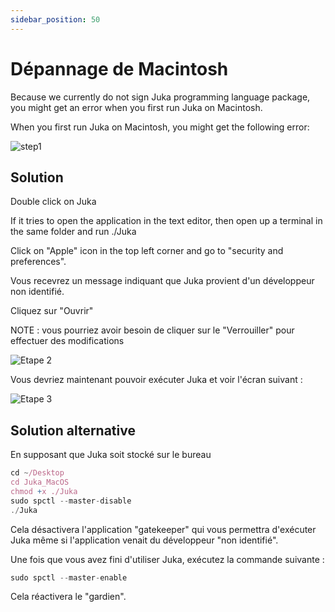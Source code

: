 ```yaml
---
sidebar_position: 50
---
```


# Dépannage de Macintosh

Because we currently do not sign Juka programming language package, you might get an error when you first run Juka on Macintosh.

When you first run Juka on Macintosh, you might get the following error:

![step1](/img/macintosh/cannotbeopened.png)


## Solution

Double click on Juka

If it tries to open the application in the text editor, then open up a terminal in the same folder and run ./Juka

Click on "Apple" icon in the top left corner and go to "security and preferences".

Vous recevrez un message indiquant que Juka provient d'un développeur non identifié.

Cliquez sur "Ouvrir"

NOTE : vous pourriez avoir besoin de cliquer sur le "Verrouiller" pour effectuer des modifications

![Etape 2](/img/macintosh/openanyway.png)


Vous devriez maintenant pouvoir exécuter Juka et voir l'écran suivant :

![Etape 3](/img/macintosh/final.png)

## Solution alternative

En supposant que Juka soit stocké sur le bureau
```jsx
cd ~/Desktop
cd Juka_MacOS
chmod +x ./Juka
sudo spctl --master-disable
./Juka
```

Cela désactivera l'application "gatekeeper" qui vous permettra d'exécuter Juka même si l'application venait du développeur "non identifié".

Une fois que vous avez fini d'utiliser Juka, exécutez la commande suivante :

```jsx
sudo spctl --master-enable
```
Cela réactivera le "gardien".


